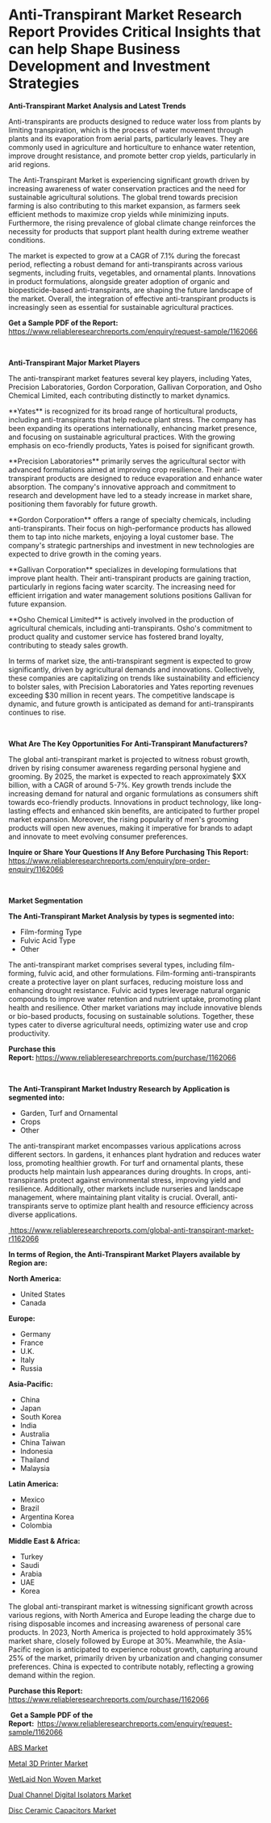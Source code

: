<p><h1>Anti-Transpirant Market Research Report Provides Critical Insights that can help Shape Business Development and Investment Strategies</h1></p><p><strong>Anti-Transpirant Market Analysis and Latest Trends</strong></p>
<p><p>Anti-transpirants are products designed to reduce water loss from plants by limiting transpiration, which is the process of water movement through plants and its evaporation from aerial parts, particularly leaves. They are commonly used in agriculture and horticulture to enhance water retention, improve drought resistance, and promote better crop yields, particularly in arid regions.</p><p>The Anti-Transpirant Market is experiencing significant growth driven by increasing awareness of water conservation practices and the need for sustainable agricultural solutions. The global trend towards precision farming is also contributing to this market expansion, as farmers seek efficient methods to maximize crop yields while minimizing inputs. Furthermore, the rising prevalence of global climate change reinforces the necessity for products that support plant health during extreme weather conditions.</p><p>The market is expected to grow at a CAGR of 7.1% during the forecast period, reflecting a robust demand for anti-transpirants across various segments, including fruits, vegetables, and ornamental plants. Innovations in product formulations, alongside greater adoption of organic and biopesticide-based anti-transpirants, are shaping the future landscape of the market. Overall, the integration of effective anti-transpirant products is increasingly seen as essential for sustainable agricultural practices.</p></p>
<p><strong>Get a Sample PDF of the Report:&nbsp;</strong> <a href="https://www.reliableresearchreports.com/enquiry/request-sample/1162066?utm_campaign=28&utm_medium=2&utm_source=Github&utm_content=ia&utm_term=29092024&utm_id=anti-transpirant">https://www.reliableresearchreports.com/enquiry/request-sample/1162066</a></p>
<p>&nbsp;</p>
<p><strong>Anti-Transpirant Major Market Players</strong></p>
<p><p>The anti-transpirant market features several key players, including Yates, Precision Laboratories, Gordon Corporation, Gallivan Corporation, and Osho Chemical Limited, each contributing distinctly to market dynamics.</p><p>**Yates** is recognized for its broad range of horticultural products, including anti-transpirants that help reduce plant stress. The company has been expanding its operations internationally, enhancing market presence, and focusing on sustainable agricultural practices. With the growing emphasis on eco-friendly products, Yates is poised for significant growth.</p><p>**Precision Laboratories** primarily serves the agricultural sector with advanced formulations aimed at improving crop resilience. Their anti-transpirant products are designed to reduce evaporation and enhance water absorption. The company's innovative approach and commitment to research and development have led to a steady increase in market share, positioning them favorably for future growth.</p><p>**Gordon Corporation** offers a range of specialty chemicals, including anti-transpirants. Their focus on high-performance products has allowed them to tap into niche markets, enjoying a loyal customer base. The company's strategic partnerships and investment in new technologies are expected to drive growth in the coming years.</p><p>**Gallivan Corporation** specializes in developing formulations that improve plant health. Their anti-transpirant products are gaining traction, particularly in regions facing water scarcity. The increasing need for efficient irrigation and water management solutions positions Gallivan for future expansion.</p><p>**Osho Chemical Limited** is actively involved in the production of agricultural chemicals, including anti-transpirants. Osho's commitment to product quality and customer service has fostered brand loyalty, contributing to steady sales growth.</p><p>In terms of market size, the anti-transpirant segment is expected to grow significantly, driven by agricultural demands and innovations. Collectively, these companies are capitalizing on trends like sustainability and efficiency to bolster sales, with Precision Laboratories and Yates reporting revenues exceeding $30 million in recent years. The competitive landscape is dynamic, and future growth is anticipated as demand for anti-transpirants continues to rise.</p></p>
<p>&nbsp;</p>
<p><strong>What Are The Key Opportunities For Anti-Transpirant Manufacturers?</strong></p>
<p><p>The global anti-transpirant market is projected to witness robust growth, driven by rising consumer awareness regarding personal hygiene and grooming. By 2025, the market is expected to reach approximately $XX billion, with a CAGR of around 5-7%. Key growth trends include the increasing demand for natural and organic formulations as consumers shift towards eco-friendly products. Innovations in product technology, like long-lasting effects and enhanced skin benefits, are anticipated to further propel market expansion. Moreover, the rising popularity of men's grooming products will open new avenues, making it imperative for brands to adapt and innovate to meet evolving consumer preferences.</p></p>
<p><strong>Inquire or Share Your Questions If Any Before Purchasing This Report:</strong> <a href="https://www.reliableresearchreports.com/enquiry/pre-order-enquiry/1162066?utm_campaign=28&utm_medium=2&utm_source=Github&utm_content=ia&utm_term=29092024&utm_id=anti-transpirant">https://www.reliableresearchreports.com/enquiry/pre-order-enquiry/1162066</a></p>
<p>&nbsp;</p>
<p><strong>Market Segmentation</strong></p>
<p><strong>The Anti-Transpirant Market Analysis by types is segmented into:</strong></p>
<p><ul><li>Film-forming Type</li><li>Fulvic Acid Type</li><li>Other</li></ul></p>
<p><p>The anti-transpirant market comprises several types, including film-forming, fulvic acid, and other formulations. Film-forming anti-transpirants create a protective layer on plant surfaces, reducing moisture loss and enhancing drought resistance. Fulvic acid types leverage natural organic compounds to improve water retention and nutrient uptake, promoting plant health and resilience. Other market variations may include innovative blends or bio-based products, focusing on sustainable solutions. Together, these types cater to diverse agricultural needs, optimizing water use and crop productivity.</p></p>
<p><strong>Purchase this Report:&nbsp;</strong><a href="https://www.reliableresearchreports.com/purchase/1162066?utm_campaign=28&utm_medium=2&utm_source=Github&utm_content=ia&utm_term=29092024&utm_id=anti-transpirant">https://www.reliableresearchreports.com/purchase/1162066</a></p>
<p>&nbsp;</p>
<p><strong>The Anti-Transpirant Market Industry Research by Application is segmented into:</strong></p>
<p><ul><li>Garden, Turf and Ornamental</li><li>Crops</li><li>Other</li></ul></p>
<p><p>The anti-transpirant market encompasses various applications across different sectors. In gardens, it enhances plant hydration and reduces water loss, promoting healthier growth. For turf and ornamental plants, these products help maintain lush appearances during droughts. In crops, anti-transpirants protect against environmental stress, improving yield and resilience. Additionally, other markets include nurseries and landscape management, where maintaining plant vitality is crucial. Overall, anti-transpirants serve to optimize plant health and resource efficiency across diverse applications.</p></p>
<p><a href="https://www.reliableresearchreports.com/global-anti-transpirant-market-r1162066?utm_campaign=28&utm_medium=2&utm_source=Github&utm_content=ia&utm_term=29092024&utm_id=anti-transpirant">&nbsp;https://www.reliableresearchreports.com/global-anti-transpirant-market-r1162066</a></p>
<p><strong>In terms of Region, the Anti-Transpirant Market Players available by Region are:</strong></p>
<p>
    <p> <strong> North America: </strong>
        <ul>
            <li>United States</li>
            <li>Canada</li>
        </ul>
        </p> 
    <p> <strong> Europe: </strong>
        <ul>
            <li>Germany</li>
            <li>France</li>
            <li>U.K.</li>
            <li>Italy</li>
            <li>Russia</li>
        </ul>
        </p> 
    <p> <strong> Asia-Pacific: </strong>
        <ul>
            <li>China</li>
            <li>Japan</li>
            <li>South Korea</li>
            <li>India</li>
            <li>Australia</li>
            <li>China Taiwan</li>
            <li>Indonesia</li>
            <li>Thailand</li>
            <li>Malaysia</li>
        </ul>
        </p> 
    <p> <strong> Latin America: </strong>
        <ul>
            <li>Mexico</li>
            <li>Brazil</li>
            <li>Argentina Korea</li>
            <li>Colombia</li>
        </ul>
        </p> 
    <p> <strong> Middle East & Africa: </strong>
        <ul>
            <li>Turkey</li>
            <li>Saudi</li>
            <li>Arabia</li>
            <li>UAE</li>
            <li>Korea</li>
        </ul>
    </p>
    </p>
<p><p>The global anti-transpirant market is witnessing significant growth across various regions, with North America and Europe leading the charge due to rising disposable incomes and increasing awareness of personal care products. In 2023, North America is projected to hold approximately 35% market share, closely followed by Europe at 30%. Meanwhile, the Asia-Pacific region is anticipated to experience robust growth, capturing around 25% of the market, primarily driven by urbanization and changing consumer preferences. China is expected to contribute notably, reflecting a growing demand within the region.</p></p>
<p><strong>Purchase this Report: </strong><a href="https://www.reliableresearchreports.com/purchase/1162066?utm_campaign=28&utm_medium=2&utm_source=Github&utm_content=ia&utm_term=29092024&utm_id=anti-transpirant">https://www.reliableresearchreports.com/purchase/1162066</a></p>
<p>&nbsp;<strong>Get a Sample PDF of the Report:&nbsp;&nbsp;</strong><a href="https://www.reliableresearchreports.com/enquiry/request-sample/1162066?utm_campaign=28&utm_medium=2&utm_source=Github&utm_content=ia&utm_term=29092024&utm_id=anti-transpirant">https://www.reliableresearchreports.com/enquiry/request-sample/1162066</a></p>
<p><strong></strong></p>
<p><p><a href="https://www.linkedin.com/pulse/strategic-market-insights-global-abs-2024-2031-majority-insight-gwfee?utm_campaign=28&utm_medium=2&utm_source=Github&utm_content=ia&utm_term=29092024&utm_id=anti-transpirant">ABS Market</a></p><p><a href="https://www.linkedin.com/pulse/metal-3d-printer-market-growth-outlook-from-2024-2031-dfsye?utm_campaign=28&utm_medium=2&utm_source=Github&utm_content=ia&utm_term=29092024&utm_id=anti-transpirant">Metal 3D Printer Market</a></p><p><a href="https://github.com/SotoRodolfo12/Market-Research-Report-List-1/blob/main/wetlaid-non-woven-market.md?utm_campaign=28&utm_medium=2&utm_source=Github&utm_content=ia&utm_term=29092024&utm_id=anti-transpirant">WetLaid Non Woven Market</a></p><p><a href="https://issuu.com/reportprime-2/docs/dual-channel-digital-isolators-mark_ac9bc1e4923b07?utm_campaign=28&utm_medium=2&utm_source=Github&utm_content=ia&utm_term=29092024&utm_id=anti-transpirant">Dual Channel Digital Isolators Market</a></p><p><a href="https://issuu.com/reportprime-2/docs/disc-ceramic-capacitors-market-size_30abf76d47f183?utm_campaign=28&utm_medium=2&utm_source=Github&utm_content=ia&utm_term=29092024&utm_id=anti-transpirant">Disc Ceramic Capacitors Market</a></p></p>
